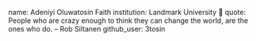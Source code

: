 name: Adeniyi Oluwatosin Faith 
institution: Landmark University 🚩 
quote: People who are crazy enough to think they can change the world, are the ones who do. – Rob Siltanen
github_user: 3tosin

